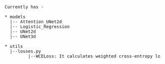 <pre>
Currently has - 

* models 
  |-- Attention_UNet2d 
  |-- Logistic_Regression
  |-- UNet2d 
  |-- UNet3d 
  
* utils 
  |--losses.py 
         |--WCELoss: It calculates weighted cross-entropy loss 
      
<pre>

